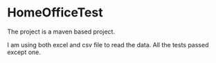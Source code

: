 # HomeOfficeTest

The project is a maven based project.

I am using both excel and csv file to read the data. All the tests passed except one. 

